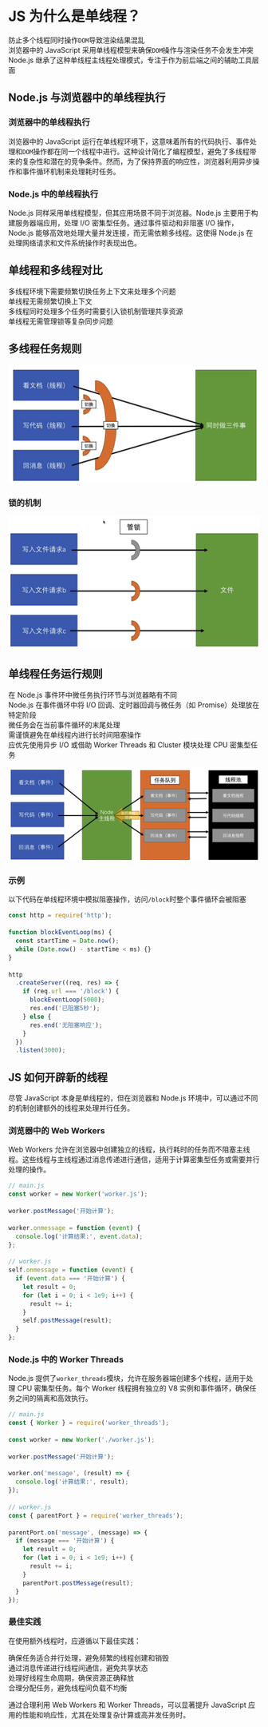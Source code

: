 # JS 为什么是单线程？

防止多个线程同时操作`DOM`导致渲染结果混乱  
浏览器中的 JavaScript 采用单线程模型来确保`DOM`操作与渲染任务不会发生冲突  
Node.js 继承了这种单线程主线程处理模式，专注于作为前后端之间的辅助工具层面

## Node.js 与浏览器中的单线程执行

### 浏览器中的单线程执行

浏览器中的 JavaScript 运行在单线程环境下，这意味着所有的代码执行、事件处理和`DOM`操作都在同一个线程中进行。这种设计简化了编程模型，避免了多线程带来的复杂性和潜在的竞争条件。然而，为了保持界面的响应性，浏览器利用异步操作和事件循环机制来处理耗时任务。

### Node.js 中的单线程执行

Node.js 同样采用单线程模型，但其应用场景不同于浏览器。Node.js 主要用于构建服务器端应用，处理 I/O 密集型任务。通过事件驱动和非阻塞 I/O 操作，Node.js 能够高效地处理大量并发连接，而无需依赖多线程。这使得 Node.js 在处理网络请求和文件系统操作时表现出色。

## 单线程和多线程对比

多线程环境下需要频繁切换任务上下文来处理多个问题  
单线程无需频繁切换上下文  
多线程同时处理多个任务时需要引入锁机制管理共享资源  
单线程无需管理锁等复杂同步问题

## 多线程任务规则

![](../images/e6265115f32b799c04170ec64a1d1eaf.png)

### 锁的机制

![](../images/960b578abe0f7e9117baeab9a3b92ae5.png)

## 单线程任务运行规则

在 Node.js 事件环中微任务执行环节与浏览器略有不同  
Node.js 在事件循环中将 I/O 回调、定时器回调与微任务（如 Promise）处理放在特定阶段  
微任务会在当前事件循环的末尾处理  
需谨慎避免在单线程内进行长时间阻塞操作  
应优先使用异步 I/O 或借助 Worker Threads 和 Cluster 模块处理 CPU 密集型任务

![](../images/49e5881221db4d531e5a7fb25cdd5d2d.png)

### 示例

以下代码在单线程环境中模拟阻塞操作，访问`/block`时整个事件循环会被阻塞

```javascript
const http = require('http');

function blockEventLoop(ms) {
  const startTime = Date.now();
  while (Date.now() - startTime < ms) {}
}

http
  .createServer((req, res) => {
    if (req.url === '/block') {
      blockEventLoop(5000);
      res.end('已阻塞5秒');
    } else {
      res.end('无阻塞响应');
    }
  })
  .listen(3000);
```

## JS 如何开辟新的线程

尽管 JavaScript 本身是单线程的，但在浏览器和 Node.js 环境中，可以通过不同的机制创建额外的线程来处理并行任务。

### 浏览器中的 Web Workers

Web Workers 允许在浏览器中创建独立的线程，执行耗时的任务而不阻塞主线程。这些线程与主线程通过消息传递进行通信，适用于计算密集型任务或需要并行处理的操作。

```javascript
// main.js
const worker = new Worker('worker.js');

worker.postMessage('开始计算');

worker.onmessage = function (event) {
  console.log('计算结果:', event.data);
};

// worker.js
self.onmessage = function (event) {
  if (event.data === '开始计算') {
    let result = 0;
    for (let i = 0; i < 1e9; i++) {
      result += i;
    }
    self.postMessage(result);
  }
};
```

### Node.js 中的 Worker Threads

Node.js 提供了`worker_threads`模块，允许在服务器端创建多个线程，适用于处理 CPU 密集型任务。每个 Worker 线程拥有独立的 V8 实例和事件循环，确保任务之间的隔离和高效执行。

```javascript
// main.js
const { Worker } = require('worker_threads');

const worker = new Worker('./worker.js');

worker.postMessage('开始计算');

worker.on('message', (result) => {
  console.log('计算结果:', result);
});

// worker.js
const { parentPort } = require('worker_threads');

parentPort.on('message', (message) => {
  if (message === '开始计算') {
    let result = 0;
    for (let i = 0; i < 1e9; i++) {
      result += i;
    }
    parentPort.postMessage(result);
  }
});
```

### 最佳实践

在使用额外线程时，应遵循以下最佳实践：

确保任务适合并行处理，避免频繁的线程创建和销毁  
通过消息传递进行线程间通信，避免共享状态  
处理好线程生命周期，确保资源正确释放  
合理分配任务，避免线程间负载不均衡

通过合理利用 Web Workers 和 Worker Threads，可以显著提升 JavaScript 应用的性能和响应性，尤其在处理复杂计算或高并发任务时。
